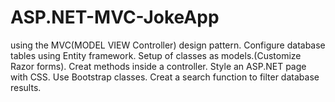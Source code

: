 # ASP.NET-MVC-JokeApp
using the MVC(MODEL VIEW Controller) design pattern.
Configure database tables using Entity framework.
Setup of classes as models.(Customize Razor forms).
Creat methods inside a controller.
Style an ASP.NET page with CSS.
Use Bootstrap classes.
Creat a search function to filter database results.
